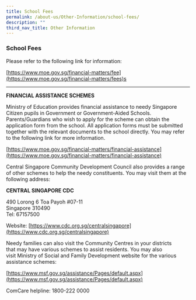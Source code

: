 ```yaml
---
title: School Fees
permalink: /about-us/Other-Information/school-fees/
description: ""
third_nav_title: Other Information
---
```

### School Fees

Please refer to the following link for information:

[https://www.moe.gov.sg/financial-matters/fee](https://www.moe.gov.sg/financial-matters/fees)s

  

* * *

  
**FINANCIAL ASSISTANCE SCHEMES**

Ministry of Education provides financial assistance to needy Singapore Citizen pupils in Government or Government-Aided Schools. Parents/Guardians who wish to apply for the scheme can obtain the application form from the school. All application forms must be submitted together with the relevant documents to the school directly. You may refer to the following link for more information.

[https://www.moe.gov.sg/financial-matters/financial-assistance](https://www.moe.gov.sg/financial-matters/financial-assistance)  
  
Central Singapore Community Development Council also provides a range of other schemes to help the needy constituents. You may visit them at the following address:  
  

**CENTRAL SINGAPORE CDC**

490 Lorong 6 Toa Payoh #07-11 <br>
Singapore 310490<br>
Tel: 67157500

Website: [https://www.cdc.org.sg/centralsingapore](https://www.cdc.org.sg/centralsingapore)

  

Needy families can also visit the Community Centres in your districts that may have various schemes to assist residents. You may also visit Ministry of Social and Family Development website for the various assistance schemes:

[https://www.msf.gov.sg/assistance/Pages/default.aspx](https://www.msf.gov.sg/assistance/Pages/default.aspx)

ComCare helpline: 1800-222 0000